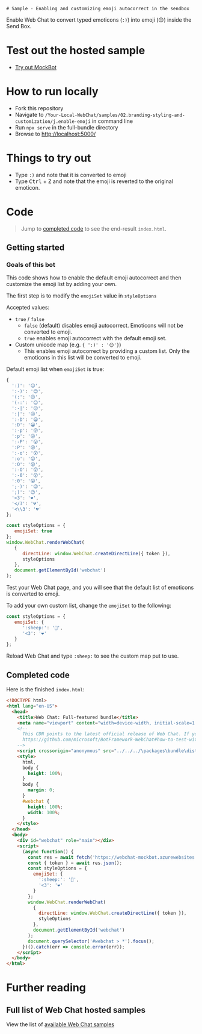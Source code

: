     # Sample - Enabling and customizing emoji autocorrect in the sendbox

Enable Web Chat to convert typed emoticons (`:)`) into emoji (😊) inside the Send Box.

# Test out the hosted sample

-  [Try out MockBot](https://microsoft.github.io/BotFramework-WebChat/02.branding-styling-and-customization/j.enable-emoji)

# How to run locally

-  Fork this repository
-  Navigate to `/Your-Local-WebChat/samples/02.branding-styling-and-customization/j.enable-emoji` in command line
-  Run `npx serve` in the full-bundle directory
-  Browse to [http://localhost:5000/](http://localhost:5000/)

# Things to try out

-  Type `:)` and note that it is converted to emoji
-  Type <kbd>Ctrl</kbd> + <kbd>Z</kbd> and note that the emoji is reverted to the original emoticon.

# Code

> Jump to [completed code](#completed-code) to see the end-result `index.html`.

## Getting started

### Goals of this bot

This code shows how to enable the default emoji autocorrect and then customize the emoji list by adding your own.

The first step is to modify the `emojiSet` value in `styleOptions`

Accepted values:

-  `true` / `false`
   -  `false` (default) disables emoji autocorrect. Emoticons will not be converted to emoji.
   -  `true` enables emoji autocorrect with the default emoji set.
-  Custom unicode map (e.g. `{ ':)' : '😊'}`)
   -  This enables emoji autocorrect by providing a custom list. Only the emoticons in this list will be converted to emoji.

Default emoji list when `emojiSet` is true:

```js
{
  ':)': '😊',
  ':-)': '😊',
  '(:': '😊',
  '(-:': '😊',
  ':-|': '😐',
  ':|': '😐',
  ':-D': '😀',
  ':D': '😀',
  ':-p': '😛',
  ':p': '😛',
  ':-P': '😛',
  ':P': '😛',
  ':-o': '😲',
  ':o': '😲',
  ':O': '😲',
  ':-O': '😲',
  ':-0': '😲',
  ':0': '😲',
  ';-)': '😉',
  ';)': '😉',
  '<3': '❤️',
  '</3': '💔',
  '<\\3': '💔'
};
```

```js
const styleOptions = {
   emojiSet: true
};
window.WebChat.renderWebChat(
   {
      directLine: window.WebChat.createDirectLine({ token }),
      styleOptions
   },
   document.getElementById('webchat')
);
```

Test your Web Chat page, and you will see that the default list of emoticons is converted to emoji.

To add your own custom list, change the `emojiSet` to the following:

```js
const styleOptions = {
   emojiSet: {
      ':sheep:': '🐑',
      '<3': '❤️'
   }
};
```

Reload Web Chat and type `:sheep:` to see the custom map put to use.

## Completed code

Here is the finished `index.html`:

<!-- prettier-ignore-start -->
```html
<!DOCTYPE html>
<html lang="en-US">
  <head>
    <title>Web Chat: Full-featured bundle</title>
    <meta name="viewport" content="width=device-width, initial-scale=1.0" />
    <!--
      This CDN points to the latest official release of Web Chat. If you need to test against Web Chat's latest bits, please refer to using Web Chat's latest bits:
      https://github.com/microsoft/BotFramework-WebChat#how-to-test-with-web-chats-latest-bits
    -->
    <script crossorigin="anonymous" src="../../../\packages\bundle\dist\webchat.js"></script>
    <style>
      html,
      body {
        height: 100%;
      }
      body {
        margin: 0;
      }
      #webchat {
        height: 100%;
        width: 100%;
      }
    </style>
  </head>
  <body>
    <div id="webchat" role="main"></div>
    <script>
      (async function() {
        const res = await fetch('https://webchat-mockbot.azurewebsites.net/directline/token', { method: 'POST' });
        const { token } = await res.json();
        const styleOptions = {
          emojiSet: {
            ':sheep:': '🐑',
            '<3': '❤️'
          }
        };
        window.WebChat.renderWebChat(
          {
            directLine: window.WebChat.createDirectLine({ token }),
            styleOptions
          },
          document.getElementById('webchat')
        );
        document.querySelector('#webchat > *').focus();
      })().catch(err => console.error(err));
    </script>
  </body>
</html>

```
<!-- prettier-ignore-end -->

# Further reading

## Full list of Web Chat hosted samples

View the list of [available Web Chat samples](https://github.com/microsoft/BotFramework-WebChat/tree/master/samples)
